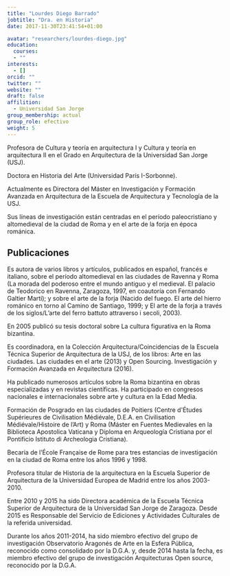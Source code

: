 ```yaml
---
title: "Lourdes Diego Barrado"
jobtitle: "Dra. en Historia"
date: 2017-11-30T23:41:54+01:00

avatar: "researchers/lourdes-diego.jpg"
education:
  courses:
  - ""
interests:
  - []
orcid: ""
twitter: ""
website: ""
draft: false
affilition:
  - Universidad San Jorge
group_membership: actual
group_role: efectivo
weight: 5
---
```


Profesora de Cultura y teoría en arquitectura I y Cultura y teoría en arquitectura II en el Grado en Arquitectura de la Universidad San Jorge (USJ).

Doctora en Historia del Arte (Universidad París I-Sorbonne).

Actualmente es Directora del Máster en Investigación y Formación Avanzada en Arquitectura de la Escuela de Arquitectura y Tecnología de la USJ.

Sus líneas de investigación están centradas en el período paleocristiano y altomedieval de la ciudad de Roma y en el arte de la forja en época románica.

## Publicaciones

Es autora de varios libros y artículos, publicados en español, francés e italiano, sobre el período altomedieval en las ciudades de Ravenna y Roma (La morada del poderoso entre el mundo antiguo y el medieval. El palacio de Teodorico en Ravenna, Zaragoza, 1997, en coautoría con Fernando Galtier Martí); y sobre el arte de la forja (Nacido del fuego. El arte del hierro románico en torno al Camino de Santiago, 1999; y El arte de la forja a través de los siglos/L’arte del ferro battuto attraverso i secoli, 2003).

En 2005 publicó su tesis doctoral sobre La cultura figurativa en la Roma bizantina.

Es coordinadora, en la Colección Arquitectura/Coincidencias de la Escuela Técnica Superior de Arquitectura de la USJ, de los libros: Arte en las ciudades. Las ciudades en el arte (2013) y Open Sourcing. Investigación y Formación Avanzada en Arquitectura (2016).

Ha publicado numerosos artículos sobre la Roma bizantina en obras especializadas y en revistas científicas. Ha participado en congresos nacionales e internacionales sobre arte y cultura en la Edad Media.

Formación de Posgrado en las ciudades de Poitiers (Centre d'Études Supérieures de Civilisation Médiévale, D.E.A. en Civilisation Médiévale/Histoire de l’Art) y Roma (Máster en Fuentes Medievales en la Biblioteca Apostolica Vaticana y Diploma en Arqueología Cristiana por el Pontificio Istituto di Archeologia Cristiana).

Becaria de l’École Française de Rome para tres estancias de investigación en la ciudad de Roma  entre los años 1996 y 1998.

Profesora titular de Historia de la arquitectura en la Escuela Superior de Arquitectura de la Universidad Europea de Madrid entre los años 2003-2010.

Entre 2010 y 2015 ha sido Directora académica de la Escuela Técnica Superior de Arquitectura de la Universidad San Jorge de Zaragoza. Desde 2015 es Responsable del Servicio de Ediciones y Actividades Culturales de la referida universidad.

Durante los años 2011-2014, ha sido miembro efectivo del grupo de investigación Observatorio Aragonés de Arte en la Esfera Pública, reconocido como consolidado por la D.G.A. y, desde 2014 hasta la fecha, es miembro efectivo del grupo de investigación Arquitecturas Open source, reconocido por la D.G.A.

